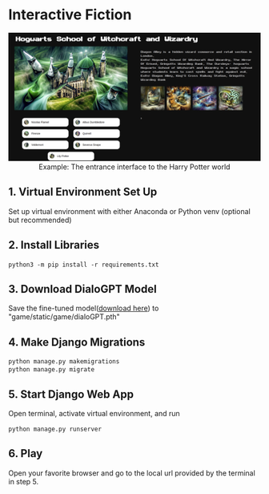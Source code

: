 # Interactive Fiction



<p align="center">
<img src="fig/ui.png" alt="ui"/>
Example: The entrance interface to the Harry Potter world
</p>


## 1. Virtual Environment Set Up
Set up virtual environment with either Anaconda or Python venv (optional but recommended)

## 2. Install Libraries

    python3 -m pip install -r requirements.txt

## 3. Download DialoGPT Model
Save the fine-tuned model([download here](https://drive.google.com/file/d/1cB_KhDmArnk-FRNJUtPDt21WgSDAOYfr/view?usp=sharing)) to "game/static/game/dialoGPT.pth"

## 4. Make Django Migrations

    python manage.py makemigrations
    python manage.py migrate

## 5. Start Django Web App
Open terminal, activate virtual environment, and run

    python manage.py runserver

## 6. Play
Open your favorite browser and go to the local url provided by the terminal in step 5.
